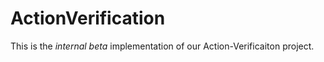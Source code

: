 # ActionVerification
 
This is the *internal beta* implementation of our Action-Verificaiton project.
